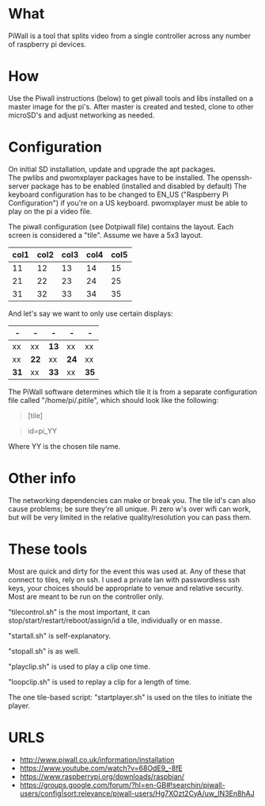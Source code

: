 # What

PiWall is a tool that splits video from a single controller across any number of raspberry pi devices.

# How

Use the Piwall instructions (below) to get piwall tools and libs installed on a master image for the pi's.  After master is created and tested, clone to other microSD's and adjust networking as needed.

# Configuration

On initial SD installation, update and upgrade the apt packages.  
The pwlibs and pwomxplayer packages have to be installed.
The openssh-server package has to be enabled (installed and disabled by default)
The keyboard configuration has to be changed to EN_US ("Raspberry Pi Configuration") if you're on a US keyboard.
pwomxplayer must be able to play on the pi a video file. 

The piwall configuration (see Dotpiwall file) contains the layout. Each screen is considered a "tile". Assume we have a 5x3 layout. 

| col1 | col2 | col3 | col4 | col5 |
--- | --- | --- | --- | ---
 11 | 12 | 13 | 14 | 15 
 21 | 22 | 23 | 24 | 25 
 31 | 32 | 33 | 34 | 35 

And let's say we want to only use certain displays:

| - | - | - | - | - |
--- | --- | --- | --- | ---
xx | xx | **13** | xx | xx
xx | **22** | xx | **24** | xx
**31** | xx | **33** | xx | **35**

The PiWall software determines which tile it is from a separate configuration file called "/home/pi/.pitile", which should look like the following:
 
> [tile]

> id=pi_YY
 
Where YY is the chosen tile name.

# Other info

The networking dependencies can make or break you.  The tile id's can also cause problems; be sure they're all unique. Pi zero w's over wifi can work, but will be very limited in the relative quality/resolution you can pass them.

# These tools

Most are quick and dirty for the event this was used at.  Any of these that connect to tiles, rely on ssh.  I used a private lan with passwordless ssh keys, your choices should be appropriate to venue and relative security.  Most are meant to be run on the controller only.

"tilecontrol.sh" is the most important, it can stop/start/restart/reboot/assign/id a tile, individually or en masse.

"startall.sh" is self-explanatory.

"stopall.sh" is as well. 

"playclip.sh" is used to play a clip one time.

"loopclip.sh" is used to replay a clip for a length of time.

The one tile-based script:
"startplayer.sh" is used on the tiles to initiate the player.

# URLS

 - http://www.piwall.co.uk/information/installation
 - https://www.youtube.com/watch?v=68OdE9_-8fE
 - https://www.raspberrypi.org/downloads/raspbian/
 - https://groups.google.com/forum/?hl=en-GB#!searchin/piwall-users/config|sort:relevance/piwall-users/Hg7XOzt2CyA/uw_IN3En8hAJ







